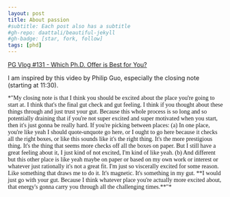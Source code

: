 ```yaml
---
layout: post
title: About passion
#subtitle: Each post also has a subtitle
#gh-repo: daattali/beautiful-jekyll
#gh-badge: [star, fork, follow]
tags: [phd]
---
```






[PG Vlog #131 - Which Ph.D. Offer is Best for You?](http://www.pgbovine.net/PG-Vlog-131-choosing-PhD-program.htm)

I am inspired by this video by Philip Guo, especially the closing note (starting at 11:30).

<!--
<span style="color: #f2cf4a; font-family: Babas; font-size: 2em;"> </span>
-->

<span style="font-family: Babas;">
*"My closing note is that I think you should be excited about the place you're going to start at. I think that's the final gut check and gut feeling. I think if you thought about these things through and just trust your gut. Because this whole process is so long and so potentially draining that if you're not super excited and super motivated when you start, then it's just gonna be really hard.
If you're picking between places:
(a)  In one place, you're like yeah I should quote-unquote go here, or I ought to go here because it checks all the right boxes, or like this sounds like it's the right thing. It's the more prestigious thing. It's the thing that seems more checks off all the boxes on paper. But I still have a great feeling about it, I just kind of not excited, I'm kind of like yeah.
(b)  And different but this other place is like yeah maybe on paper or based on my own work or interest or whatever just rationally it's not a great fit. I'm just so viscerally excited for some reason. Like something that draws me to do it. It's magnetic. It's something in my gut.
**I would just go with your gut. Because I think whatever place you're actually more excited about, that energy's gonna carry you through all the challenging times.**"*
</span>
